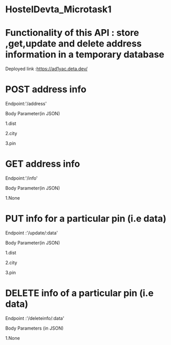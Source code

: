 # HostelDevta_Microtask1

# Functionality of this API : store ,get,update and delete address information in a temporary database

Deployed link :https://ad1yac.deta.dev/

# POST address info

Endpoint:'/address'

Body Parameter(in JSON)

1.dist

2.city

3.pin

# GET address info

Endpoint:'/info'

Body Parameter(in JSON)

1.None

# PUT info for a particular pin (i.e data)

Endpoint :'/update/:data'

Body Parameter(in JSON)

1.dist

2.city

3.pin

# DELETE info of a particular pin (i.e data)

Endpoint :'/deleteinfo/:data'

Body Parameters (in JSON)

1.None

